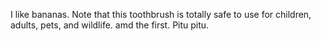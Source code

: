 I like bananas.
Note that this toothbrush is totally safe to use for children, adults, pets, and wildlife.
amd the first.
Pitu pitu.
